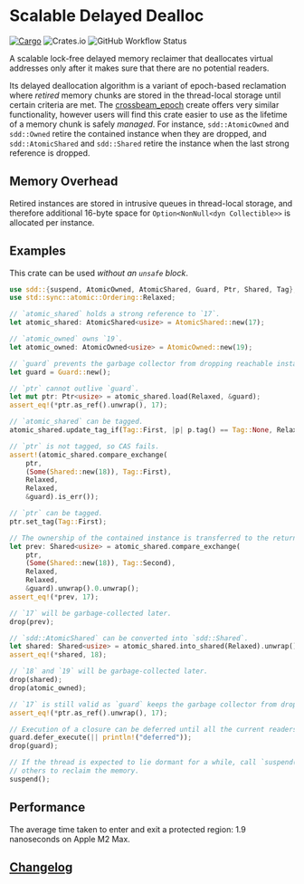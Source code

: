 # Scalable Delayed Dealloc

[![Cargo](https://img.shields.io/crates/v/sdd)](https://crates.io/crates/sdd)
![Crates.io](https://img.shields.io/crates/l/sdd)
![GitHub Workflow Status](https://img.shields.io/github/actions/workflow/status/wvwwvwwv/scalable-delayed-dealloc/sdd.yml?branch=main)

A scalable lock-free delayed memory reclaimer that deallocates virtual addresses only after it makes sure that there are no potential readers.

Its delayed deallocation algorithm is a variant of epoch-based reclamation where _retired_ memory chunks are stored in the thread-local storage until certain criteria are met. The [crossbeam_epoch](https://docs.rs/crossbeam-epoch/) create offers very similar functionality, however users will find this crate easier to use as the lifetime of a memory chunk is safely _managed_. For instance, `sdd::AtomicOwned` and `sdd::Owned` retire the contained instance when they are dropped, and `sdd::AtomicShared` and `sdd::Shared` retire the instance when the last strong reference is dropped.

## Memory Overhead

Retired instances are stored in intrusive queues in thread-local storage, and therefore additional 16-byte space for `Option<NonNull<dyn Collectible>>` is allocated per instance.

## Examples

This crate can be used _without an `unsafe` block_.

```rust
use sdd::{suspend, AtomicOwned, AtomicShared, Guard, Ptr, Shared, Tag};
use std::sync::atomic::Ordering::Relaxed;

// `atomic_shared` holds a strong reference to `17`.
let atomic_shared: AtomicShared<usize> = AtomicShared::new(17);

// `atomic_owned` owns `19`.
let atomic_owned: AtomicOwned<usize> = AtomicOwned::new(19);

// `guard` prevents the garbage collector from dropping reachable instances.
let guard = Guard::new();

// `ptr` cannot outlive `guard`.
let mut ptr: Ptr<usize> = atomic_shared.load(Relaxed, &guard);
assert_eq!(*ptr.as_ref().unwrap(), 17);

// `atomic_shared` can be tagged.
atomic_shared.update_tag_if(Tag::First, |p| p.tag() == Tag::None, Relaxed, Relaxed);

// `ptr` is not tagged, so CAS fails.
assert!(atomic_shared.compare_exchange(
    ptr,
    (Some(Shared::new(18)), Tag::First),
    Relaxed,
    Relaxed,
    &guard).is_err());

// `ptr` can be tagged.
ptr.set_tag(Tag::First);

// The ownership of the contained instance is transferred to the return value of CAS.
let prev: Shared<usize> = atomic_shared.compare_exchange(
    ptr,
    (Some(Shared::new(18)), Tag::Second),
    Relaxed,
    Relaxed,
    &guard).unwrap().0.unwrap();
assert_eq!(*prev, 17);

// `17` will be garbage-collected later.
drop(prev);

// `sdd::AtomicShared` can be converted into `sdd::Shared`.
let shared: Shared<usize> = atomic_shared.into_shared(Relaxed).unwrap();
assert_eq!(*shared, 18);

// `18` and `19` will be garbage-collected later.
drop(shared);
drop(atomic_owned);

// `17` is still valid as `guard` keeps the garbage collector from dropping it.
assert_eq!(*ptr.as_ref().unwrap(), 17);

// Execution of a closure can be deferred until all the current readers are gone.
guard.defer_execute(|| println!("deferred"));
drop(guard);

// If the thread is expected to lie dormant for a while, call `suspend()` to allow
// others to reclaim the memory.
suspend();
```

## Performance

The average time taken to enter and exit a protected region: 1.9 nanoseconds on Apple M2 Max.

## [Changelog](https://github.com/wvwwvwwv/scalable-delayed-dealloc/blob/main/CHANGELOG.md)
